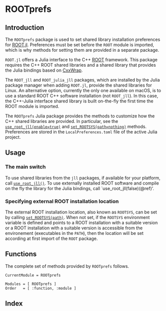 # ROOTprefs

## Introduction

The `ROOTprefs`  package is used to set shared library installation preferences for [ROOT.jl](https://github.com/JuliaHEP/ROOT.jl). Preferences must be set before the `ROOT` module is imported, which is why methods for setting them are provided in a separate package.

`ROOT.jl` offers a Julia interface to the C++ [ROOT](https://root.cern) framework. This package requires the C++ ROOT shared libraries and a shared library that provides the Julia bindings based on [CxxWrap](https://github.com/JuliaInterop/CxxWrap.jl).

The `ROOT_jll` and `ROOT_julia_jll` packages, which are installed by the Julia package manager when adding `ROOT.jl`, provide the shared libraries for Linux. An alternative option, currently the only one available on macOS, is to use a standard ROOT C++ software installation (not `ROOT_jll`). In this case, the C++-Julia interface shared library is built on-the-fly the first time the ROOT module is imported.

The `ROOTprefs` Julia package provides the methods to customize how the C++ shared libraries are provided. In particular, see the [`use_root_jll(enable=true)`](@ref) and [`set_ROOTSYS(path=nothing)`](@ref) methods. Preferences are stored in the `LocalPreferences.toml` file of the active Julia project.

## Usage

### The main switch

To use shared libraries from the `jll` packages, if available for your platform, call [`use_root_jll()`](@ref). To use externally installed ROOT software and compile on the fly the library for the Julia bindings, call `use_root_jll(false)(@ref)'.

### Specifying external ROOT installation location

The external ROOT installation location, also known as `ROOTSYS`, can be set by calling [`set_ROOTSYS(path)`](@ref). When not set, if the `ROOTSYS` environment variable is defined and points to a ROOT installation with a suitable version or a ROOT installation with a suitable version is accessible from the environement (executables in the `PATH`), then the location will be set according at first import of the `ROOT` package.

## Functions

The complete set of methods provided by `ROOTprefs` follows.

```@meta
CurrentModule = ROOTprefs
```

```@autodocs
Modules = [ ROOTprefs ]
Order   = [ :function, :module ]
```

## Index
```@index
```

